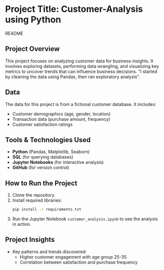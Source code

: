 # Project Title: Customer-Analysis using Python
README

## Project Overview
This project focuses on analyzing customer data for business insights. It involves exploring datasets, performing data wrangling, and visualizing key metrics to uncover trends that can influence business decisions.
"I started by cleaning the data using Pandas, then ran exploratory analysis".

## Data
The data for this project is from a fictional customer database. It includes:
- Customer demographics (age, gender, location)
- Transaction data (purchase amount, frequency)
- Customer satisfaction ratings

## Tools & Technologies Used
- **Python** (Pandas, Matplotlib, Seaborn)
- **SQL** (for querying databases)
- **Jupyter Notebooks** (for interactive analysis)
- **GitHub** (for version control)

## How to Run the Project
1. Clone the repository.
2. Install required libraries:
   ```bash
   pip install -r requirements.txt
   ```
3. Run the Jupyter Notebook `customer_analysis.ipynb` to see the analysis in action.

## Project Insights
- Key patterns and trends discovered:
  - Higher customer engagement with age group 25-35
  - Correlation between satisfaction and purchase frequency
